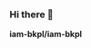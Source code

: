 ### Hi there 👋


**iam-bkpl/iam-bkpl**

<!-- 
- 🔭 I’m currently working on 
- 🌱 I’m currently learning Django
- 👯 I’m looking to collaborate on ...
- 🤔 I’m looking for help with ...
- 💬 Ask me about ...
- 📫 How to reach me: ...
- 😄 Pronouns: ...
- ⚡ Fun fact: ...

 -->
